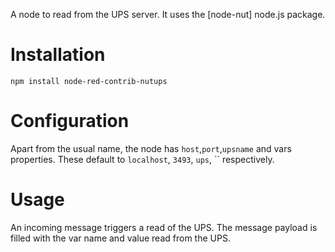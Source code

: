 
A node to read from the UPS server.
It uses the [node-nut] node.js package.

# Installation
```
npm install node-red-contrib-nutups
```

# Configuration

Apart from the usual name, the node has `host`,`port`,`upsname` and
vars properties. 
These default to `localhost`, `3493`, `ups`, ``  respectively.

# Usage

An incoming message triggers a read of the UPS.
The message payload is filled with the var name and value
read from the UPS.
